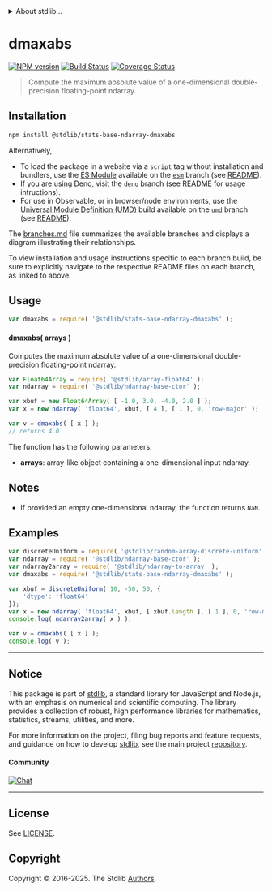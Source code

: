 <!--

@license Apache-2.0

Copyright (c) 2025 The Stdlib Authors.

Licensed under the Apache License, Version 2.0 (the "License");
you may not use this file except in compliance with the License.
You may obtain a copy of the License at

   http://www.apache.org/licenses/LICENSE-2.0

Unless required by applicable law or agreed to in writing, software
distributed under the License is distributed on an "AS IS" BASIS,
WITHOUT WARRANTIES OR CONDITIONS OF ANY KIND, either express or implied.
See the License for the specific language governing permissions and
limitations under the License.

-->


<details>
  <summary>
    About stdlib...
  </summary>
  <p>We believe in a future in which the web is a preferred environment for numerical computation. To help realize this future, we've built stdlib. stdlib is a standard library, with an emphasis on numerical and scientific computation, written in JavaScript (and C) for execution in browsers and in Node.js.</p>
  <p>The library is fully decomposable, being architected in such a way that you can swap out and mix and match APIs and functionality to cater to your exact preferences and use cases.</p>
  <p>When you use stdlib, you can be absolutely certain that you are using the most thorough, rigorous, well-written, studied, documented, tested, measured, and high-quality code out there.</p>
  <p>To join us in bringing numerical computing to the web, get started by checking us out on <a href="https://github.com/stdlib-js/stdlib">GitHub</a>, and please consider <a href="https://opencollective.com/stdlib">financially supporting stdlib</a>. We greatly appreciate your continued support!</p>
</details>

# dmaxabs

[![NPM version][npm-image]][npm-url] [![Build Status][test-image]][test-url] [![Coverage Status][coverage-image]][coverage-url] <!-- [![dependencies][dependencies-image]][dependencies-url] -->

> Compute the maximum absolute value of a one-dimensional double-precision floating-point ndarray.

<section class="intro">

</section>

<!-- /.intro -->

<section class="installation">

## Installation

```bash
npm install @stdlib/stats-base-ndarray-dmaxabs
```

Alternatively,

-   To load the package in a website via a `script` tag without installation and bundlers, use the [ES Module][es-module] available on the [`esm`][esm-url] branch (see [README][esm-readme]).
-   If you are using Deno, visit the [`deno`][deno-url] branch (see [README][deno-readme] for usage intructions).
-   For use in Observable, or in browser/node environments, use the [Universal Module Definition (UMD)][umd] build available on the [`umd`][umd-url] branch (see [README][umd-readme]).

The [branches.md][branches-url] file summarizes the available branches and displays a diagram illustrating their relationships.

To view installation and usage instructions specific to each branch build, be sure to explicitly navigate to the respective README files on each branch, as linked to above.

</section>

<section class="usage">

## Usage

```javascript
var dmaxabs = require( '@stdlib/stats-base-ndarray-dmaxabs' );
```

#### dmaxabs( arrays )

Computes the maximum absolute value of a one-dimensional double-precision floating-point ndarray.

```javascript
var Float64Array = require( '@stdlib/array-float64' );
var ndarray = require( '@stdlib/ndarray-base-ctor' );

var xbuf = new Float64Array( [ -1.0, 3.0, -4.0, 2.0 ] );
var x = new ndarray( 'float64', xbuf, [ 4 ], [ 1 ], 0, 'row-major' );

var v = dmaxabs( [ x ] );
// returns 4.0
```

The function has the following parameters:

-   **arrays**: array-like object containing a one-dimensional input ndarray.

</section>

<!-- /.usage -->

<section class="notes">

## Notes

-   If provided an empty one-dimensional ndarray, the function returns `NaN`.

</section>

<!-- /.notes -->

<section class="examples">

## Examples

<!-- eslint no-undef: "error" -->

```javascript
var discreteUniform = require( '@stdlib/random-array-discrete-uniform' );
var ndarray = require( '@stdlib/ndarray-base-ctor' );
var ndarray2array = require( '@stdlib/ndarray-to-array' );
var dmaxabs = require( '@stdlib/stats-base-ndarray-dmaxabs' );

var xbuf = discreteUniform( 10, -50, 50, {
    'dtype': 'float64'
});
var x = new ndarray( 'float64', xbuf, [ xbuf.length ], [ 1 ], 0, 'row-major' );
console.log( ndarray2array( x ) );

var v = dmaxabs( [ x ] );
console.log( v );
```

</section>

<!-- /.examples -->

<!-- Section for related `stdlib` packages. Do not manually edit this section, as it is automatically populated. -->

<section class="related">

</section>

<!-- /.related -->

<!-- Section for all links. Make sure to keep an empty line after the `section` element and another before the `/section` close. -->


<section class="main-repo" >

* * *

## Notice

This package is part of [stdlib][stdlib], a standard library for JavaScript and Node.js, with an emphasis on numerical and scientific computing. The library provides a collection of robust, high performance libraries for mathematics, statistics, streams, utilities, and more.

For more information on the project, filing bug reports and feature requests, and guidance on how to develop [stdlib][stdlib], see the main project [repository][stdlib].

#### Community

[![Chat][chat-image]][chat-url]

---

## License

See [LICENSE][stdlib-license].


## Copyright

Copyright &copy; 2016-2025. The Stdlib [Authors][stdlib-authors].

</section>

<!-- /.stdlib -->

<!-- Section for all links. Make sure to keep an empty line after the `section` element and another before the `/section` close. -->

<section class="links">

[npm-image]: http://img.shields.io/npm/v/@stdlib/stats-base-ndarray-dmaxabs.svg
[npm-url]: https://npmjs.org/package/@stdlib/stats-base-ndarray-dmaxabs

[test-image]: https://github.com/stdlib-js/stats-base-ndarray-dmaxabs/actions/workflows/test.yml/badge.svg?branch=main
[test-url]: https://github.com/stdlib-js/stats-base-ndarray-dmaxabs/actions/workflows/test.yml?query=branch:main

[coverage-image]: https://img.shields.io/codecov/c/github/stdlib-js/stats-base-ndarray-dmaxabs/main.svg
[coverage-url]: https://codecov.io/github/stdlib-js/stats-base-ndarray-dmaxabs?branch=main

<!--

[dependencies-image]: https://img.shields.io/david/stdlib-js/stats-base-ndarray-dmaxabs.svg
[dependencies-url]: https://david-dm.org/stdlib-js/stats-base-ndarray-dmaxabs/main

-->

[chat-image]: https://img.shields.io/gitter/room/stdlib-js/stdlib.svg
[chat-url]: https://app.gitter.im/#/room/#stdlib-js_stdlib:gitter.im

[stdlib]: https://github.com/stdlib-js/stdlib

[stdlib-authors]: https://github.com/stdlib-js/stdlib/graphs/contributors

[umd]: https://github.com/umdjs/umd
[es-module]: https://developer.mozilla.org/en-US/docs/Web/JavaScript/Guide/Modules

[deno-url]: https://github.com/stdlib-js/stats-base-ndarray-dmaxabs/tree/deno
[deno-readme]: https://github.com/stdlib-js/stats-base-ndarray-dmaxabs/blob/deno/README.md
[umd-url]: https://github.com/stdlib-js/stats-base-ndarray-dmaxabs/tree/umd
[umd-readme]: https://github.com/stdlib-js/stats-base-ndarray-dmaxabs/blob/umd/README.md
[esm-url]: https://github.com/stdlib-js/stats-base-ndarray-dmaxabs/tree/esm
[esm-readme]: https://github.com/stdlib-js/stats-base-ndarray-dmaxabs/blob/esm/README.md
[branches-url]: https://github.com/stdlib-js/stats-base-ndarray-dmaxabs/blob/main/branches.md

[stdlib-license]: https://raw.githubusercontent.com/stdlib-js/stats-base-ndarray-dmaxabs/main/LICENSE

</section>

<!-- /.links -->
